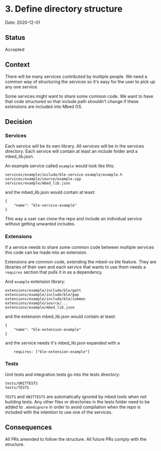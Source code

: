 # 3. Define directory structure

Date: 2020-12-01

## Status

Accepted

## Context

There will be many services contributed by multiple people. We need a common way of structuring the services
so it's easy for the user to pick up any one service.

Some services might want to share some common code. We want to have that code structured so that include path shouldn't
change if these extensions are included into Mbed OS.

## Decision

### Services

Each service will be its own library. All services will be in the services directory.
Each service will contain at least an include folder and a mbed_lib.json.

An example service called `example` would look like this:

```
services/example/include/ble-service-example/example.h
services/example/source/example.cpp
services/example/mbed_lib.json
```

and the mbed_lib.json would contain at least:

```
{
    "name": "ble-service-example"
}
```

This way a user can clone the repo and include an individual service without getting unwanted includes.

### Extensions

If a service needs to share some common code between multiple services this code can be made into an extension.

Extensions are common code, extending the mbed-os ble feature. They are libraries of their own and each service that
wants to use them needs a `requires` section that pulls it in as a dependency.

And `example` extension library:

```
extensions/example/include/ble/gatt
extensions/example/include/ble/gap
extensions/example/include/ble/common
extensions/example/source/...
extensions/example/mbed_lib.json
```

and the extension mbed_lib.json would contain at least:

```
{
    "name": "ble-extension-example"
}
```

and the service needs it's mbed_lib.json expanded with a

```
    requires: ["ble-extension-example"]
``` 

### Tests

Unit tests and integration tests go into the tests directory:

```
tests/UNITTESTS
tests/TESTS
```

`TESTS` and `UNITTESTS` are automatically ignored by mbed tools when not building tests. Any other files or directories in
the tests folder need to be added to `.mbedignore` in order to avoid compilation when the repo is included with the
intention to use one of the services.

## Consequences

All PRs amended to follow the structure. All future PRs comply with the structure. 
